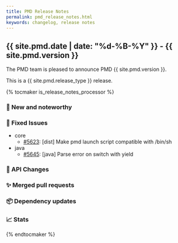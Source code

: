 ```yaml
---
title: PMD Release Notes
permalink: pmd_release_notes.html
keywords: changelog, release notes
---
```


## {{ site.pmd.date | date: "%d-%B-%Y" }} - {{ site.pmd.version }}

The PMD team is pleased to announce PMD {{ site.pmd.version }}.

This is a {{ site.pmd.release_type }} release.

{% tocmaker is_release_notes_processor %}

### 🚀 New and noteworthy

### 🐛 Fixed Issues
* core
  * [#5623](https://github.com/pmd/pmd/issues/5623): \[dist] Make pmd launch script compatible with /bin/sh
* java
  * [#5645](https://github.com/pmd/pmd/issues/5645): \[java] Parse error on switch with yield

### 🚨 API Changes

### ✨ Merged pull requests
<!-- content will be automatically generated, see /do-release.sh -->

### 📦 Dependency updates
<!-- content will be automatically generated, see /do-release.sh -->

### 📈 Stats
<!-- content will be automatically generated, see /do-release.sh -->

{% endtocmaker %}

